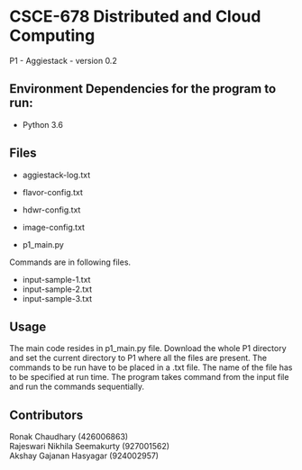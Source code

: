 # CSCE-678 Distributed and Cloud Computing
P1 - Aggiestack - version 0.2


## Environment Dependencies for the program to run:
- Python 3.6 <br>


## Files
- aggiestack-log.txt<br>
- flavor-config.txt<br>
- hdwr-config.txt<br>
- image-config.txt<br>

- p1_main.py<br>

Commands are in following files.<br>
- input-sample-1.txt<br>
- input-sample-2.txt<br>
- input-sample-3.txt<br>

## Usage
The main code resides in p1_main.py file. Download the whole P1 directory and set the current directory to P1 where all the files are present. The commands to be run have to be placed in a .txt file. The name of the file has to be specified at run time. The program takes command from the input file and run the commands sequentially. 

## Contributors
Ronak Chaudhary (426006863) <br>
Rajeswari Nikhila Seemakurty (927001562)<br> 
Akshay Gajanan Hasyagar (924002957)

